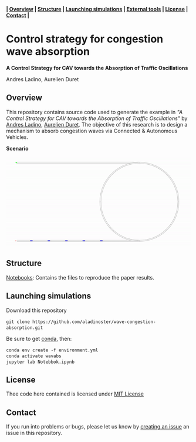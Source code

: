 **| [Overview](#overview) | [Structure](#structure) | [Launching simulations](#launching-simulations) | [External tools](#external-tools) | [License](#license) | [Contact](#contact) |**

# Control strategy for congestion wave absorption

**A Control Strategy for CAV towards the Absorption of Traffic Oscillations**

Andres Ladino, Aurelien Duret


## Overview 

This repository contains source code used to generate the example in *"A Control Strategy for CAV towards the Absorption of Traffic Oscillations"* by  [Andres Ladino](https://www.andresladino.com), [Aurelien Duret](https://www.researchgate.net/profile/Aurelien_Duret). The objective of this research is to design a mechanism to absorb congestion waves via Connected & Autonomous Vehicles. 

**Scenario**

![No Control](ring.gif) 

## Structure 

[Notebooks](notebook.ipynb): Contains the files to reproduce the paper results. 

## Launching simulations 

Download this repository

```{bash}
git clone https://github.com/aladinoster/wave-congestion-absorption.git
```

Be sure to get [conda](https://www.anaconda.com/distribution/), then:

```{bash}
conda env create -f environment.yml
conda activate wavabs
jupyter lab Notebbok.ipynb
```

## License

Thee code here contained is licensed under [MIT License](LICENSE)

## Contact 

If you run into problems or bugs, please let us know by [creating an issue](https://github.com/aladinoster/wave-congestion-absorption/issues/new) an issue in this repository.